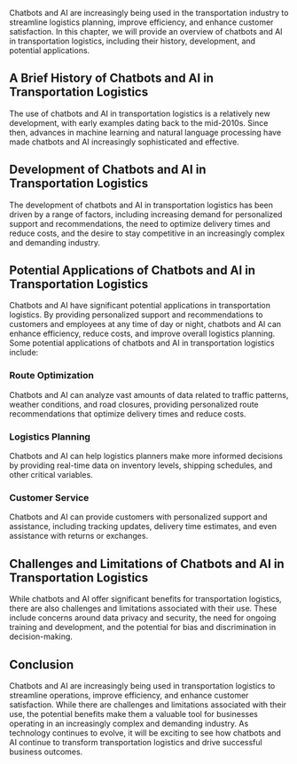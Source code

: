 

Chatbots and AI are increasingly being used in the transportation industry to streamline logistics planning, improve efficiency, and enhance customer satisfaction. In this chapter, we will provide an overview of chatbots and AI in transportation logistics, including their history, development, and potential applications.

A Brief History of Chatbots and AI in Transportation Logistics
--------------------------------------------------------------

The use of chatbots and AI in transportation logistics is a relatively new development, with early examples dating back to the mid-2010s. Since then, advances in machine learning and natural language processing have made chatbots and AI increasingly sophisticated and effective.

Development of Chatbots and AI in Transportation Logistics
----------------------------------------------------------

The development of chatbots and AI in transportation logistics has been driven by a range of factors, including increasing demand for personalized support and recommendations, the need to optimize delivery times and reduce costs, and the desire to stay competitive in an increasingly complex and demanding industry.

Potential Applications of Chatbots and AI in Transportation Logistics
---------------------------------------------------------------------

Chatbots and AI have significant potential applications in transportation logistics. By providing personalized support and recommendations to customers and employees at any time of day or night, chatbots and AI can enhance efficiency, reduce costs, and improve overall logistics planning. Some potential applications of chatbots and AI in transportation logistics include:

### Route Optimization

Chatbots and AI can analyze vast amounts of data related to traffic patterns, weather conditions, and road closures, providing personalized route recommendations that optimize delivery times and reduce costs.

### Logistics Planning

Chatbots and AI can help logistics planners make more informed decisions by providing real-time data on inventory levels, shipping schedules, and other critical variables.

### Customer Service

Chatbots and AI can provide customers with personalized support and assistance, including tracking updates, delivery time estimates, and even assistance with returns or exchanges.

Challenges and Limitations of Chatbots and AI in Transportation Logistics
-------------------------------------------------------------------------

While chatbots and AI offer significant benefits for transportation logistics, there are also challenges and limitations associated with their use. These include concerns around data privacy and security, the need for ongoing training and development, and the potential for bias and discrimination in decision-making.

Conclusion
----------

Chatbots and AI are increasingly being used in transportation logistics to streamline operations, improve efficiency, and enhance customer satisfaction. While there are challenges and limitations associated with their use, the potential benefits make them a valuable tool for businesses operating in an increasingly complex and demanding industry. As technology continues to evolve, it will be exciting to see how chatbots and AI continue to transform transportation logistics and drive successful business outcomes.
